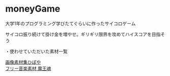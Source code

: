# moneyGame
<p>大学1年のプログラミング学びたてぐらいに作ったサイコロゲーム</p>
<p>サイコロ振り続けて掛け金を増やせ。ギリギリ限界を攻めてハイスコアを目指そう</p>
<p>・使わせていただいた素材一覧</p>
<a href="http://piposozai.wiki.fc2.com/wiki/%E3%81%9D%E3%81%AE%E4%BB%96">画像素材集ひぽや</a><br />
<a href="http://maoudamashii.jokersounds.com/">フリー音楽素材 魔王魂</a><br />
